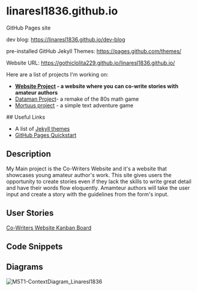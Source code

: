 # linaresl1836.github.io
GitHub Pages site

dev blog: https://linaresl1836.github.io/dev-blog

pre-installed GitHub Jekyll Themes: https://pages.github.com/themes/

Website URL: https://gothiclolita229.github.io/linaresl1836.github.io/

Here are a list of projects I'm working on:
<ul>
  
  <li><strong><a href="https://github.com/GothicLolita229/Story-Co-Writing">Website Project</a> - a website where you can co-write stories with amateur authors</strong></li>

  <li><a href="https://github.com/GothicLolita229/CTS285-Dataman">Dataman Project</a>- a remake of the 80s math game</li>
  
  <li><a href="https://github.com/GothicLolita229/CSC-253-Mortuus" target="_blank">Mortuus project</a> - a simple text adventure game</li>


</ul>
## Useful Links

- A list of [Jekyll themes](https://pages.github.com/themes/)
- [GitHub Pages Quickstart](https://pages.github.com)

## Description
My Main project is the Co-Writers Website and it's a website that showcases young amateur author's work. This site gives users the opportunity to create stories even if they lack the skills to write great detail and have their words flow eloquently.
Amamteur authors will take the user input and create a story with the guidelines from the form's input.

## User Stories
[Co-Writers Website Kanban Board](https://github.com/users/GothicLolita229/projects/5)

## Code Snippets

## Diagrams

![M5T1-ContextDiagram_Linaresl1836](https://user-images.githubusercontent.com/90853197/205704427-895e08f7-0159-4684-8da7-d9aef27b8dec.png)
